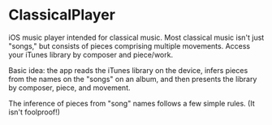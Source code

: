 #  ClassicalPlayer
iOS music player intended for classical music.
Most classical music isn't just "songs," but consists of pieces comprising multiple movements. Access your iTunes library by composer and piece/work.

Basic idea: the app reads the iTunes library on the device, infers pieces from the names on the "songs" on an album, and then presents the library by composer, piece, and movement.

The inference of pieces from "song" names follows a few simple rules. (It isn't foolproof!)
